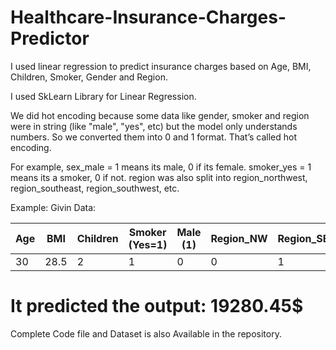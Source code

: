 # Healthcare-Insurance-Charges-Predictor

I used linear regression to predict insurance charges based on Age, BMI, Children, Smoker, Gender and Region.

I used SkLearn Library for Linear Regression.

We did hot encoding because some data like gender, smoker and region were in string (like "male", "yes", etc) but the model only understands numbers.
So we converted them into 0 and 1 format. That’s called hot encoding.

For example, sex_male = 1 means its male, 0 if its female.
smoker_yes = 1  means its a smoker, 0 if not.
region was also split into region_northwest, region_southeast, region_southwest, etc.

Example:
Givin Data:

| Age | BMI  | Children | Smoker (Yes=1) | Male (1) | Region_NW | Region_SE | Region_SW  |
|-----|------|----------|----------------|----------|-----------|------------|-----------|
| 30  | 28.5 |    2     |       1        |     0    |     0     |     1      |     0     |

# It predicted the output: 19280.45$

Complete Code file and Dataset is also Available in the repository.
